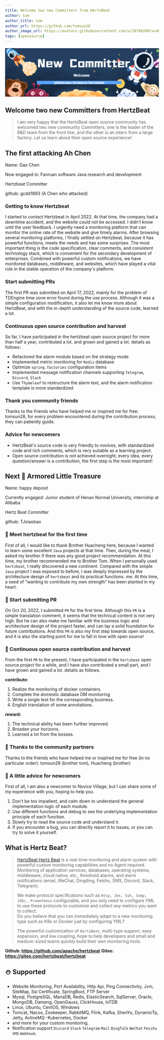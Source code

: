 ```yaml
---
title: Welcome two new Committers from HertzBeat   
author: tom  
author_title: tom   
author_url: https://github.com/tomsun28  
author_image_url: https://avatars.githubusercontent.com/u/24788200?s=400&v=4  
tags: [opensource]
---
```


![HertzBeat](/img/blog/new-committer.png)

## Welcome two new Committers from HertzBeat

> I am very happy that the HertzBeat open source community has welcomed two new community Committers, one is the leader of the R&D team from the front line, and the other is an intern from a large factory. Let us learn about their open source experience!

## The first attacking Ah Chen

Name: Gao Chen

Now engaged in: Fanruan software Java research and development

Hertzbeat Committer

github: gcdd1993 (A Chen who attacked)

### Getting to know Hertzbeat

I started to contact Hertzbeat in April 2022. At that time, the company had a downtime accident, and the website could not be accessed.
I didn’t know until the user feedback. I urgently need a monitoring platform that can monitor the online rate of the website and give timely alarms.
After browsing several monitoring platforms, I finally settled on Hertzbeat, because it has powerful functions, meets the needs and has some surprises.
The most important thing is the code specification, clear comments, and consistent technology stack, which is convenient for the secondary development of enterprises.
Combined with powerful custom notifications, we have monitored databases, middleware, and websites, which have played a vital role in the stable operation of the company's platform.

### Start submitting PRs

The first PR was submitted on April 17, 2022, mainly for the problem of TDEngine time zone error found during the use process. Although it was a simple configuration modification, it also let me know more about HertzBeat, and with the in-depth understanding of the source code, learned a lot.

### Continuous open source contribution and harvest

So far, I have participated in the hertzbeat open source project for more than half a year, contributed a lot, and grown and gained a lot. details as follows:

* Refactored the alarm module based on the strategy mode
* Implemented metric monitoring for `Redis` database
* Optimize `spring.factories` configuration items
* Implemented message notification channels supporting `Telegram`, `Discord`, `Slack`
* Use `Thymeleaf` to restructure the alarm text, and the alarm notification template is more standardized

### Thank you community friends

Thanks to the friends who have helped me or inspired me for free: tomsun28, for every problem encountered during the contribution process, they can patiently guide.

### Advice for newcomers

* HertzBeat's source code is very friendly to novices, with standardized code and rich comments, which is very suitable as a learning project.
* Open source contribution is not achieved overnight, every idea, every question/answer is a contribution, the first step is the most important!

## Next 🌻 Armored Little Treasure

Name: happy deposit

Currently engaged: Junior student of Henan Normal University, internship at Alibaba

Hertz Beat Committer

github: TJxiaobao

### 🌻 Meet hertzbeat for the first time

First of all, I would like to thank Brother Huacheng here, because I wanted to learn some excellent `Java` projects at that time. Then, during the meal, I asked my brother if there was any good project recommendation. At this time, my brother recommended me to Brother Tom. When I personally used `hertzbeat`, I really discovered a new continent. Compared with the simple `Java` project I was exposed to before, I was deeply impressed by the architecture design of `hertzbeat` and its practical functions. me. At this time, a seed of "wanting to contribute my own strength" has been planted in my heart.

### 🌻 Start submitting PR

On Oct 20, 2022, I submitted `PR` for the first time. Although this `PR` is a simple translation comment, it seems that the technical content is not very high.
But he can also make me familiar with the business logic and architecture design of the project faster, and can lay a solid foundation for future contributions.
And this `PR` is also my first step towards open source, and it is also the starting point for me to fall in love with open source!

### 🌻 Continuous open source contribution and harvest

From the first `PR` to the present, I have participated in the `hertzbeat` open source project for a while, and I have also contributed a small part, and I have grown and gained a lot. details as follows.

**contribute:**

1. Realize the monitoring of docker containers.
2. Complete the domestic database DM monitoring
3. Write a single test for the corresponding business.
4. English translation of some annotations.

**reward:**

1. The technical ability has been further improved.
2. Broaden your horizons.
3. Learned a lot from the bosses.

### 🌻 Thanks to the community partners

Thanks to the friends who have helped me or inspired me for free (in no particular order): tomsun28 (brother tom), Huacheng (brother)

### 🌻 A little advice for newcomers

First of all, I am also a newcomer to Novice Village, but I can share some of my experience with you, hoping to help you.

1. Don't be too impatient, and calm down to understand the general implementation logic of each module.
2. Use different functions and debug to see the underlying implementation principle of each function.
3. Slowly try to read the source code and understand it.
4. If you encounter a bug, you can directly report it to issues, or you can try to solve it yourself.

## What is Hertz Beat?

> [HertzBeat Hertz Beat](https://github.com/apache/hertzbeat) is a real-time monitoring and alarm system with powerful custom monitoring capabilities and no Agent required. Monitoring of application services, databases, operating systems, middleware, cloud native, etc., threshold alarms, and alarm notifications (email, WeChat, Dingding, Feishu, SMS, Discord, Slack, Telegram).
>
> We make protocol specifications such as `Http, Jmx, Ssh, Snmp, Jdbc, Prometheus` configurable, and you only need to configure YML to use these protocols to customize and collect any metrics you want to collect.  
> Do you believe that you can immediately adapt to a new monitoring type such as K8s or Docker just by configuring YML?
>
> The powerful customization of `HertzBeat`, multi-type support, easy expansion, and low coupling, hope to help developers and small and medium-sized teams quickly build their own monitoring tools.

**Github: <https://github.com/apache/hertzbeat>**
**Gitee: <https://gitee.com/hertzbeat/hertzbeat>**

## ⛄ Supported

* Website Monitoring, Port Availability, Http Api, Ping Connectivity, Jvm, SiteMap, Ssl Certificate, SpringBoot, FTP Server
* Mysql, PostgreSQL, MariaDB, Redis, ElasticSearch, SqlServer, Oracle, MongoDB, Dameng, OpenGauss, ClickHouse, IoTDB
* Linux, Ubuntu, CentOS, Windows
* Tomcat, Nacos, Zookeeper, RabbitMQ, Flink, Kafka, ShenYu, DynamicTp, Jetty, ActiveMQ
  -Kubernetes, Docker
* and more for your custom monitoring.
* Notification support `Discord` `Slack` `Telegram` `Mail` `DingTalk` `WeChat` `Feishu` `SMS` `Webhook`.
